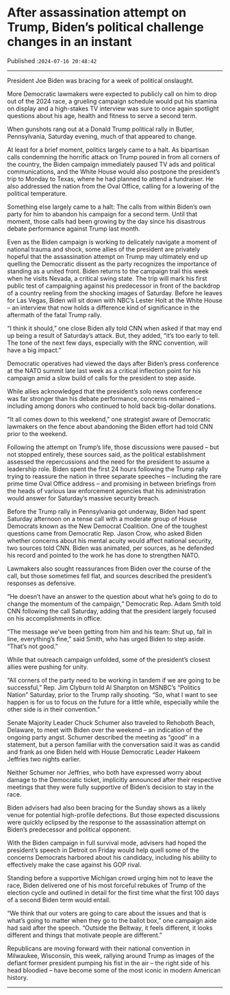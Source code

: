 # After assassination attempt on Trump, Biden’s political challenge changes in an instant

Published :`2024-07-16 20:48:42`

---

President Joe Biden was bracing for a week of political onslaught.

More Democratic lawmakers were expected to publicly call on him to drop out of the 2024 race, a grueling campaign schedule would put his stamina on display and a high-stakes TV interview was sure to once again spotlight questions about his age, health and fitness to serve a second term.

When gunshots rang out at a Donald Trump political rally in Butler, Pennsylvania, Saturday evening, much of that appeared to change.

At least for a brief moment, politics largely came to a halt. As bipartisan calls condemning the horrific attack on Trump poured in from all corners of the country, the Biden campaign immediately paused TV ads and political communications, and the White House would also postpone the president’s trip to Monday to Texas, where he had planned to attend a fundraiser. He also addressed the nation from the Oval Office, calling for a lowering of the political temperature.

Something else largely came to a halt: The calls from within Biden’s own party for him to abandon his campaign for a second term. Until that moment, those calls had been growing by the day since his disastrous debate performance against Trump last month.

Even as the Biden campaign is working to delicately navigate a moment of national trauma and shock, some allies of the president are privately hopeful that the assassination attempt on Trump may ultimately end up quelling the Democratic dissent as the party recognizes the importance of standing as a united front. Biden returns to the campaign trail this week when he visits Nevada, a critical swing state. The trip will mark his first public test of campaigning against his predecessor in front of the backdrop of a country reeling from the shocking images of Saturday. Before he leaves for Las Vegas, Biden will sit down with NBC’s Lester Holt at the White House – an interview that now holds a difference kind of significance in the aftermath of the fatal Trump rally.

“I think it should,” one close Biden ally told CNN when asked if that may end up being a result of Saturday’s attack. But, they added, “it’s too early to tell. The tone of the next few days, especially with the RNC convention, will have a big impact.”

Democratic operatives had viewed the days after Biden’s press conference at the NATO summit late last week as a critical inflection point for his campaign amid a slow build of calls for the president to step aside.

While allies acknowledged that the president’s solo news conference was far stronger than his debate performance, concerns remained – including among donors who continued to hold back big-dollar donations.

“It all comes down to this weekend,” one strategist aware of Democratic lawmakers on the fence about abandoning the Biden effort had told CNN prior to the weekend.

Following the attempt on Trump’s life, those discussions were paused – but not stopped entirely, these sources said, as the political establishment assessed the repercussions and the need for the president to assume a leadership role. Biden spent the first 24 hours following the Trump rally trying to reassure the nation in three separate speeches – including the rare prime time Oval Office address – and promising in between briefings from the heads of various law enforcement agencies that his administration would answer for Saturday’s massive security breach.

Before the Trump rally in Pennsylvania got underway, Biden had spent Saturday afternoon on a tense call with a moderate group of House Democrats known as the New Democrat Coalition. One of the toughest questions came from Democratic Rep. Jason Crow, who asked Biden whether concerns about his mental acuity would affect national security, two sources told CNN. Biden was animated, per sources, as he defended his record and pointed to the work he has done to strengthen NATO.

Lawmakers also sought reassurances from Biden over the course of the call, but those sometimes fell flat, and sources described the president’s responses as defensive.

“He doesn’t have an answer to the question about what he’s going to do to change the momentum of the campaign,” Democratic Rep. Adam Smith told CNN following the call Saturday, adding that the president largely focused on his accomplishments in office.

“The message we’ve been getting from him and his team: Shut up, fall in line, everything’s fine,” said Smith, who has urged Biden to step aside. “That’s not good.”

While that outreach campaign unfolded, some of the president’s closest allies were pushing for unity.

“All corners of the party need to be working in tandem if we are going to be successful,” Rep. Jim Clyburn told Al Sharpton on MSNBC’s “Politics Nation” Saturday, prior to the Trump rally shooting. “So, what I want to see happen is for us to focus on the future for a little while, especially while the other side is in their convention.”

Senate Majority Leader Chuck Schumer also traveled to Rehoboth Beach, Delaware, to meet with Biden over the weekend – an indication of the ongoing party angst. Schumer described the meeting as “good” in a statement, but a person familiar with the conversation said it was as candid and frank as one Biden held with House Democratic Leader Hakeem Jeffries two nights earlier.

Neither Schumer nor Jeffries, who both have expressed worry about damage to the Democratic ticket, implicitly announced after their respective meetings that they were fully supportive of Biden’s decision to stay in the race.

Biden advisers had also been bracing for the Sunday shows as a likely venue for potential high-profile defections. But those expected discussions were quickly eclipsed by the response to the assassination attempt on Biden’s predecessor and political opponent.

With the Biden campaign in full survival mode, advisers had hoped the president’s speech in Detroit on Friday would help quell some of the concerns Democrats harbored about his candidacy, including his ability to effectively make the case against his GOP rival.

Standing before a supportive Michigan crowd urging him not to leave the race, Biden delivered one of his most forceful rebukes of Trump of the election cycle and outlined in detail for the first time what the first 100 days of a second Biden term would entail.

“We think that our voters are going to care about the issues and that is what’s going to matter when they go to the ballot box,” one campaign aide had said after the speech. “Outside the Beltway, it feels different, it looks different and things that motivate people are different.”

Republicans are moving forward with their national convention in Milwaukee, Wisconsin, this week, rallying around Trump as images of the defiant former president pumping his fist in the air – the right side of his head bloodied – have become some of the most iconic in modern American history.

---

